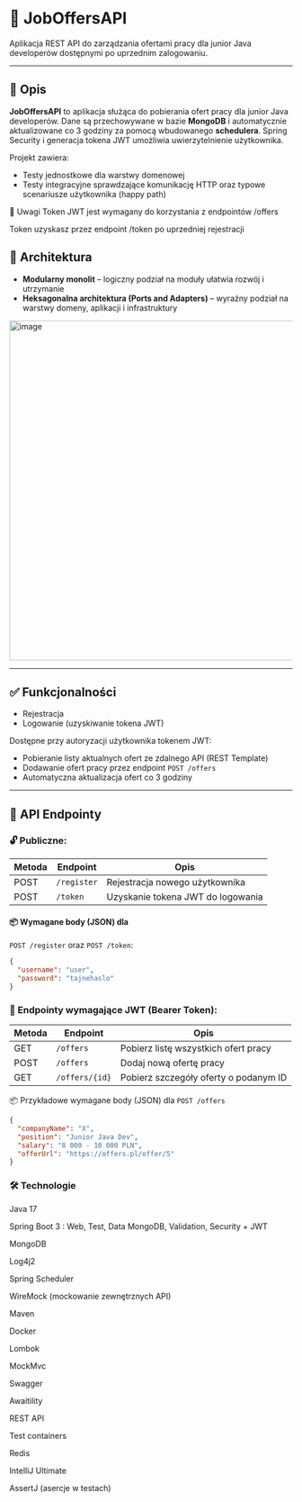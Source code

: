 # 💼 JobOffersAPI

Aplikacja REST API do zarządzania ofertami pracy dla junior Java developerów dostępnymi po uprzednim zalogowaniu.

---

## 📝 Opis

**JobOffersAPI** to aplikacja służąca do pobierania ofert pracy dla junior Java developerów.
Dane są przechowywane w bazie **MongoDB** i automatycznie aktualizowane co 3 godziny za pomocą wbudowanego **schedulera**.
Spring Security i generacja tokena JWT umożliwia uwierzytelnienie użytkownika.

Projekt zawiera:
- Testy jednostkowe dla warstwy domenowej
- Testy integracyjne sprawdzające komunikację HTTP oraz typowe scenariusze użytkownika (happy path)

📌 Uwagi
Token JWT jest wymagany do korzystania z endpointów /offers

Token uzyskasz przez endpoint /token po uprzedniej rejestracji


## 🧱 Architektura

- **Modularny monolit** – logiczny podział na moduły ułatwia rozwój i utrzymanie
- **Heksagonalna architektura (Ports and Adapters)** – wyraźny podział na warstwy domeny, aplikacji i infrastruktury

<img width="836" height="604" alt="image" src="https://github.com/user-attachments/assets/94ae5f3f-4b2c-4e3b-bbab-77f958c51103" />

---

## ✅ Funkcjonalności

- Rejestracja
- Logowanie (uzyskiwanie tokena JWT)

Dostępne przy autoryzacji użytkownika tokenem JWT:

- Pobieranie listy aktualnych ofert ze zdalnego API (REST Template)
- Dodawanie ofert pracy przez endpoint `POST /offers`
- Automatyczna aktualizacja ofert co 3 godziny

---

## 📡 API Endpointy

### 🔓 Publiczne:

| Metoda | Endpoint    | Opis                              |
|--------|-------------|-----------------------------------|
| POST   | `/register` | Rejestracja nowego użytkownika    |
| POST   | `/token`    | Uzyskanie tokena JWT do logowania |

#### 📦 Wymagane body (JSON) dla 
`POST /register` oraz `POST /token`:

```json
{
  "username": "user",
  "password": "tajnehaslo"
}
```

### 🔐 Endpointy wymagające JWT (Bearer Token):

| Metoda | Endpoint       | Opis                                  |
| ------ | -------------- | ------------------------------------- |
| GET    | `/offers`      | Pobierz listę wszystkich ofert pracy  |
| POST   | `/offers`      | Dodaj nową ofertę pracy               |
| GET    | `/offers/{id}` | Pobierz szczegóły oferty o podanym ID |

📦 Przykładowe wymagane body (JSON) dla `POST /offers`
```json
{
  "companyName": "X",
  "position": "Junior Java Dev",
  "salary": "8 000 - 10 000 PLN",
  "offerUrl": "https://offers.pl/offer/5"
}
```

### 🛠️ Technologie
Java 17

Spring Boot 3 : Web, Test, Data MongoDB, Validation, Security + JWT

MongoDB

Log4j2

Spring Scheduler

WireMock (mockowanie zewnętrznych API)

Maven

Docker

Lombok

MockMvc

Swagger

Awaitility

REST API

Test containers

Redis

IntelliJ Ultimate



AssertJ (asercje w testach)

